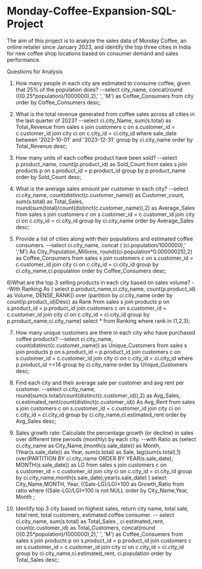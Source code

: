# Monday-Coffee-Expansion-SQL-Project
The aim of this project is to analyze the sales data of Monday Coffee, an online retailer since January 2023, and identify the top three cities in India for new coffee shop locations based on consumer demand and sales performance.

Questions for Analysis

1) How many people in each city are estimated to consume coffee, given that 25% of the population does?
--select city_name, 
concat(round (((0.25*population)/1000000),2),' ', 'M') as Coffee_Consumers 
from city
order by Coffee_Consumers desc;
 
2) What is the total revenue generated from coffee sales across all cities in the last quarter of 2023?
--select 
ci.city_Name, sum(s.total) as Total_Revenue
from sales s
join customers c
on s.customer_id = c.customer_id
join city ci 
on c.city_id = ci.city_id
where sale_date between '2023-10-01' and '2023-12-31'
group by ci.city_name
order by Total_Revenue desc;

3) How many units of each coffee product have been sold?
--select p.product_name, count(p.product_id) as Sold_Count
from sales s
join products p 
on s.product_id = p.product_id
group by p.product_name
order by Sold_Count desc;

4) What is the average sales amount per customer in each city?
--select ci.city_name, count(distinct(c.customer_name)) as Customer_count, 
sum(s.total) as Total_Sales,
round(sum(total)/count(distinct(c.customer_name)),2) as Average_Sales
from
sales s 
join customers c 
on s.customer_id = c.customer_id
join city ci 
on c.city_id = ci.city_id
group by ci.city_name
order by Average_Sales desc;

5) Provide a list of cities along with their populations and estimated coffee consumers.
--select ci.city_name, concat ( (ci.population/1000000),'  ','M') As City_Population_Millions, 
round((ci.population*0.00000025),2) as Coffee_Consumers 
from
sales s 
join customers c 
on s.customer_id = c.customer_id
join city ci 
on c.city_id = ci.city_id
group by ci.city_name,ci.population
order by Coffee_Consumers desc;

6)What are the top 3 selling products in each city based on sales volume?
--With Ranking As
(
select p.product_name,ci.city_name,
count(p.product_id) as Volume,
DENSE_RANK() over (partition by ci.city_name order by count(p.product_id)Desc) as Rank 
from
sales s
join products p 
on s.product_id = p.product_id 
join customers c 
on s.customer_id = c.customer_id
join city ci 
on c.city_id = ci.city_id
group by p.product_name,ci.city_name)
select * from Ranking 
where rank in (1,2,3);
 
7) How many unique customers are there in each city who have purchased coffee products? 
--select  ci.city_name, count(distinct(c.customer_name)) as Unique_Customers
from
sales s
join products p 
on s.product_id = p.product_id 
join customers c 
on s.customer_id = c.customer_id
join city ci 
on c.city_id = ci.city_id
where p.product_id <=14
group by ci.city_name
order by Unique_Customers desc;

8) Find each city and their average sale per customer and avg rent per customer.
--select ci.city_name, round(sum(s.total)/count(distinct(c.customer_id)),2) as Avg_Sales,
ci.estimated_rent/count(distinct(c.customer_id)) As Avg_Rent
from
sales s
join customers c 
on s.customer_id = c.customer_id
join city ci 
on c.city_id = ci.city_id
group by ci.city_name,ci.estimated_rent
order by Avg_Sales desc;

9) Sales growth rate: Calculate the percentage growth (or decline) in sales over different time periods (monthly) by each city.
--with Ratio as
	(select ci.city_name as City_Name,(month(s.sale_date)) as Month,(Year(s.sale_date)) as Year, 
	sum(s.total) as Sale,
	lag(sum(s.total),1) over(PARTITION BY ci.city_name ORDER BY YEAR(s.sale_date), MONTH(s.sale_date)) as LG
	from
	sales s
	join customers c 
	on s.customer_id = c.customer_id
	join city ci 
	on c.city_id = ci.city_id
	group by ci.city_name,month(s.sale_date),year(s.sale_date)
)
select City_Name,MONTH, Year, 
((Sale-LG)/LG)*100 as Growth_Ratio from ratio
where ((Sale-LG)/LG)*100 is not NULL
order by City_Name,Year, Month ;

10) Identify top 3 city based on highest sales, return city name, total sale, total rent, total customers, estimated coffee consumer.
-- select ci.city_name, sum(s.total) as Total_Sales ,
ci.estimated_rent,
count(c.customer_id) as Total_Customers,
concat(round (((0.25*population)/1000000),2),' ', 'M') as Coffee_Consumers 
from
sales s
join products p 
on s.product_id = p.product_id 
join customers c 
on s.customer_id = c.customer_id
join city ci 
on c.city_id = ci.city_id
group by  ci.city_name,ci.estimated_rent, ci.population
order by Total_Sales desc;
